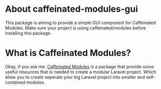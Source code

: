 # About caffeinated-modules-gui
This package is aiming to provide a simple GUI component for Caffeinated Modules.
Make sure your project is using caffeinated/modules before installing this package.

# What is Caffeinated Modules?

Okay, if you ask me. [Caffeinated Modules](https://github.com/caffeinated/modules) is a package that provide some useful resources that is needed to create a modular Laravel project.
Which allow you to create seperate your big Laravel project into smaller and self-contained modules.
